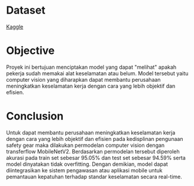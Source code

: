 # Dataset 

 [Kaggle](https://www.kaggle.com/datasets/khananikrahman/is-an-employee-wearing-safety-gear)

# Objective

Proyek ini bertujuan menciptakan model yang dapat "melihat" apakah pekerja sudah memakai alat keselamatan atau belum. Model tersebut yaitu computer vision yang diharapkan dapat membantu perusahaan meningkatkan keselamatan kerja dengan cara yang lebih objektif dan efisien.

# Conclusion 

Untuk dapat membantu perusahaan meningkatkan keselamatan kerja dengan cara yang lebih objektif dan efisien pada kedisplinan pengunaan safety gear maka dilakukan permodelan computer vision dengan transferflow MobileNetV2. Berdasarkan permodelan tersebut diperoleh akurasi pada train set sebesar 95.05% dan test set sebesar 94.59% serta model dinyatakan tidak overfitting. Dengan demikian, model dapat diintegrasikan ke sistem pengawasan atau aplikasi mobile untuk pemantauan kepatuhan terhadap standar keselamatan secara real-time.
